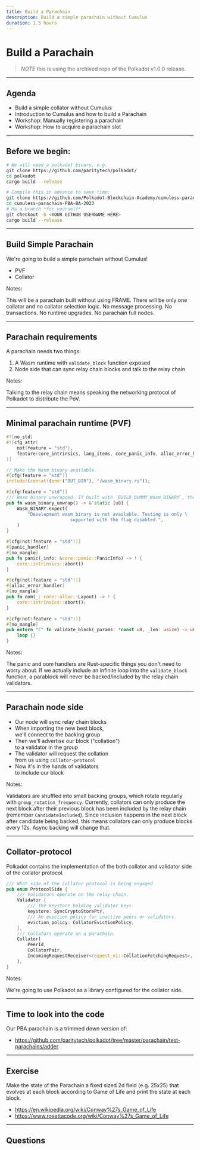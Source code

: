 ```yaml
---
title: Build a Parachain
description: Build a simple parachain without Cumulus
duration: 1.5 hours
---
```


# Build a Parachain

> _NOTE_ this is using the archived repo of the Polkadot v1.0.0 release.

<!-- FIXME update to https://github.com/paritytech-stg/polkadot-sdk/ next time -->

---

## Agenda

- Build a simple collator without Cumulus
- Introduction to Cumulus and how to build a Parachain
- Workshop: Manually registering a parachain
- Workshop: How to acquire a parachain slot

---

## Before we begin:

```sh
# We will need a polkadot binary, e.g.
git clone https://github.com/paritytech/polkadot/
cd polkadot
cargo build --release

# Compile this in advance to save time:
git clone https://github.com/Polkadot-Blockchain-Academy/cumuless-parachain-PBA-BA-2023
cd cumuless-parachain-PBA-BA-2023
# Ma a branch *for yourself*
git checkout -b <YOUR GITHUB USERNAME HERE>
cargo build --release
```

---

## Build Simple Parachain

We're going to build a simple parachain without Cumulus!

<pba-flex center>

- PVF
- Collator

<pba-flex>

Notes:

This will be a parachain built without using FRAME.
There will be only one collator and no collator selection logic.
No message processing.
No transactions.
No runtime upgrades.
No parachain full nodes.

---

## Parachain requirements

A parachain needs two things:

<pba-flex center>

1. A Wasm runtime with `validate_block` function exposed
1. Node side that can sync relay chain blocks and talk to the relay chain

<pba-flex>

Notes:

Talking to the relay chain means speaking the networking protocol of Polkadot to distribute the PoV.

---

## Minimal parachain runtime (PVF)

```rust
#![no_std]
#![cfg_attr(
	not(feature = "std"),
	feature(core_intrinsics, lang_items, core_panic_info, alloc_error_handler)
)]

// Make the Wasm binary available.
#[cfg(feature = "std")]
include!(concat!(env!("OUT_DIR"), "/wasm_binary.rs"));

#[cfg(feature = "std")]
/// Wasm binary unwrapped. If built with `BUILD_DUMMY_Wasm_BINARY`, the function panics.
pub fn wasm_binary_unwrap() -> &'static [u8] {
	Wasm_BINARY.expect(
		"Development wasm binary is not available. Testing is only \
						supported with the flag disabled.",
	)
}

#[cfg(not(feature = "std"))]
#[panic_handler]
#[no_mangle]
pub fn panic(_info: &core::panic::PanicInfo) -> ! {
	core::intrinsics::abort()
}

#[cfg(not(feature = "std"))]
#[alloc_error_handler]
#[no_mangle]
pub fn oom(_: core::alloc::Layout) -> ! {
	core::intrinsics::abort();
}

#[cfg(not(feature = "std"))]
#[no_mangle]
pub extern "C" fn validate_block(_params: *const u8, _len: usize) -> u64 {
	loop {}
}
```

Notes:

The panic and oom handlers are Rust-specific things you don't need to worry about.
If we actually include an infinite loop into the `validate_block` function, a parablock will never be backed/included by the relay chain validators.

---

## Parachain node side

<pba-flex center>

- Our node will sync relay chain blocks
- When importing the new best block,<br />we'll connect to the backing group
- Then we'll advertise our block ("collation")<br />to a validator in the group
- The validator will request the collation<br />from us using `collator-protocol`
- Now it's in the hands of validators<br />to include our block

<pba-flex>

Notes:

Validators are shuffled into small backing groups, which rotate
regularly with `group_rotation_frequency`.
Currently, collators can only produce the next block after their previous
block has been included by the relay chain (remember `CandidateIncluded`).
Since inclusion happens in the next block after candidate being backed,
this means collators can only produce blocks every 12s. Async backing
will change that.

---

## Collator-protocol

Polkadot contains the implementation of the both collator and validator
side of the collator protocol.

```rust
/// What side of the collator protocol is being engaged
pub enum ProtocolSide {
	/// Validators operate on the relay chain.
	Validator {
		/// The keystore holding validator keys.
		keystore: SyncCryptoStorePtr,
		/// An eviction policy for inactive peers or validators.
		eviction_policy: CollatorEvictionPolicy,
	},
	/// Collators operate on a parachain.
	Collator(
		PeerId,
		CollatorPair,
		IncomingRequestReceiver<request_v1::CollationFetchingRequest>,
	),
}
```

Notes:

We're going to use Polkadot as a library configured for the collator side.

---

## Time to look into the code

Our PBA parachain is a trimmed down version of:

- <https://github.com/paritytech/polkadot/tree/master/parachain/test-parachains/adder>

---

## Exercise

Make the state of the Parachain a fixed sized 2d field (e.g. 25x25) that evolves at each block according to Game of Life and print the state at each block.

- <https://en.wikipedia.org/wiki/Conway%27s_Game_of_Life>
- <https://www.rosettacode.org/wiki/Conway%27s_Game_of_Life>

---

<!-- .slide: data-background-color="#4A2439" -->

## Questions
